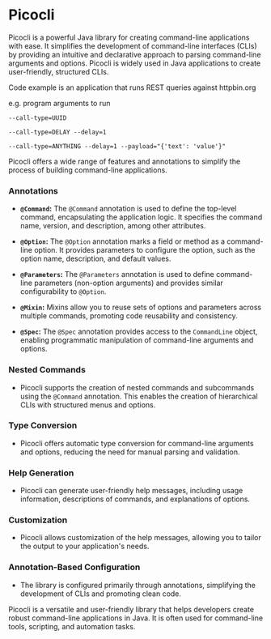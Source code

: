 # Picocli

Picocli is a powerful Java library for creating command-line applications with ease. It simplifies the development of
command-line interfaces (CLIs) by providing an intuitive and declarative approach to parsing command-line arguments and
options. Picocli is widely used in Java applications to create user-friendly, structured CLIs.

Code example is an application that runs REST queries against httpbin.org

e.g. program arguments to run

`--call-type=UUID`

`--call-type=DELAY --delay=1`

`--call-type=ANYTHING --delay=1 --payload="{'text': 'value'}"`

Picocli offers a wide range of features and annotations to simplify the process of building command-line applications.

### Annotations

- **`@Command`:** The `@Command` annotation is used to define the top-level command, encapsulating the application
  logic. It specifies the command name, version, and description, among other attributes.

- **`@Option`:** The `@Option` annotation marks a field or method as a command-line option. It provides parameters to
  configure the option, such as the option name, description, and default values.

- **`@Parameters`:** The `@Parameters` annotation is used to define command-line parameters (non-option arguments) and
  provides similar configurability to `@Option`.

- **`@Mixin`:** Mixins allow you to reuse sets of options and parameters across multiple commands, promoting code
  reusability and consistency.

- **`@Spec`:** The `@Spec` annotation provides access to the `CommandLine` object, enabling programmatic manipulation of
  command-line arguments and options.

### Nested Commands

- Picocli supports the creation of nested commands and subcommands using the `@Command` annotation. This enables the
  creation of hierarchical CLIs with structured menus and options.

### Type Conversion

- Picocli offers automatic type conversion for command-line arguments and options, reducing the need for manual parsing
  and validation.

### Help Generation

- Picocli can generate user-friendly help messages, including usage information, descriptions of commands, and
  explanations of options.

### Customization

- Picocli allows customization of the help messages, allowing you to tailor the output to your application's needs.

### Annotation-Based Configuration

- The library is configured primarily through annotations, simplifying the development of CLIs and promoting clean code.

Picocli is a versatile and user-friendly library that helps developers create robust command-line applications in Java.
It is often used for command-line tools, scripting, and automation tasks.